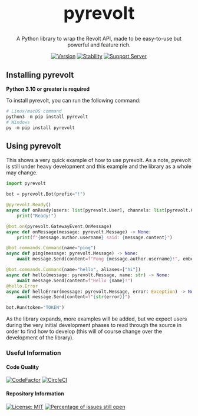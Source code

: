 <h1 align="center" style="font-size: 48px;">pyrevolt</h1>
<div align="center">
A Python library to wrap the Revolt API, made to be easy-to-use but powerful and feature rich.
</div>
<div align="center">

[![Version](https://img.shields.io/badge/version-0.2.5--dev-red)](https://img.shields.io/badge/version-0.2.5--dev-red) [![Stability](https://img.shields.io/badge/stability-Exceptions%20likely-yellowgreen)](https://img.shields.io/badge/stability-Exceptions%20likely-yellowgreen) [![Support Server](https://img.shields.io/badge/Support-Revolt%20Server-informational)](https://app.revolt.chat/invite/mNygJpqw)
</div>

## Installing pyrevolt
**Python 3.10 or greater is required**

To install pyrevolt, you can run the following command:
```python
# Linux/macOS command
python3 -m pip install pyrevolt
# Windows
py -m pip install pyrevolt
```

## Using pyrevolt
This shows a very quick example of how to use pyrevolt. As a note, pyrevolt is still under heavy development and this example and the library as a whole may change.
```py
import pyrevolt

bot = pyrevolt.Bot(prefix="!")

@pyrevolt.Ready()
async def onReady(users: list[pyrevolt.User], channels: list[pyrevolt.Channel], servers: list[pyrevolt.Server]) -> None:
    print("Ready!")

@bot.on(pyrevolt.GatewayEvent.OnMessage)
async def onMessage(message: pyrevolt.Message) -> None:
    print(f"{message.author.username} said: {message.content}")

@bot.commands.Command(name="ping")
async def ping(message: pyrevolt.Message) -> None:
    await message.Send(content=f"Pong {message.author.username}!", embeds=[pyrevolt.Embed.Create(title="Pong!", description=f"{message.author.mention}!", colour="#0000ff")], replies=[pyrevolt.Reply(message.messageID, True)])

@bot.commands.Command(name="hello", aliases=["hi"])
async def hello(message: pyrevolt.Message, name: str) -> None:
    await message.Send(content=f"Hello {name}!")
@hello.Error
async def helloError(message: pyrevolt.Message, error: Exception) -> None:
    await message.Send(content=f"{str(error)}")

bot.Run(token="TOKEN")
```

As the library expands, more examples will be added, but we expect users during the very initial development phases to read through the source in order to find how to develop (this will of course change over the development of the library).

### Useful Information
#### Code Quality
[![CodeFactor](https://www.codefactor.io/repository/github/pyrevolt/pyrevolt/badge)](https://www.codefactor.io/repository/github/pyrevolt/pyrevolt)
[![CircleCI](https://circleci.com/gh/pyrevolt/pyrevolt.svg?style=shield)](https://app.circleci.com/pipelines/github/pyrevolt/pyrevolt)
#### Repository Information
[![License: MIT](https://img.shields.io/badge/License-MIT-blue.svg)](https://opensource.org/licenses/MIT)
[![Percentage of issues still open](http://isitmaintained.com/badge/open/GenericNerd/pyrevolt.svg)](http://isitmaintained.com/project/GenericNerd/pyrevolt "Percentage of issues still open")